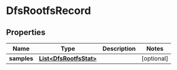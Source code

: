 # DfsRootfsRecord

## Properties
Name | Type | Description | Notes
------------ | ------------- | ------------- | -------------
**samples** | [**List&lt;DfsRootfsStat&gt;**](DfsRootfsStat.md) |  |  [optional]
